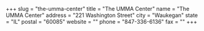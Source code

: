 +++
slug = "the-umma-center"
title = "The UMMA Center"
name = "The UMMA Center"
address = "221 Washington Street"
city = "Waukegan"
state = "IL"
postal = "60085"
website = ""
phone = "847-336-6136"
fax = ""
+++
